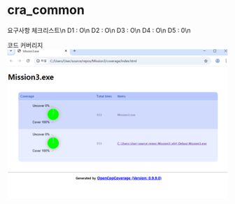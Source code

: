 # cra_common


요구사항 체크리스트\n
D1 : O\n
D2 : O\n
D3 : O\n
D4 : O\n
D5 : 0\n

코드 커버리지
![코드 커버리지](/codecoverage.PNG "코드 커버리지")
